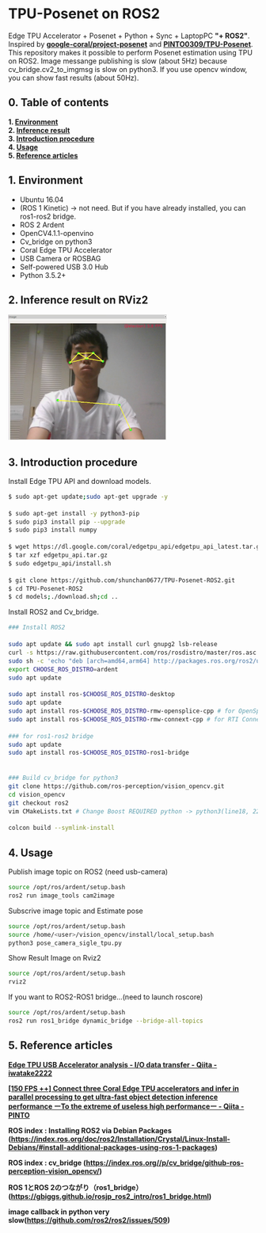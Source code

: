 # TPU-Posenet on ROS2
Edge TPU Accelerator + Posenet + Python + Sync + LaptopPC **"+ ROS2"**.  
Inspired by **[google-coral/project-posenet](https://github.com/google-coral/project-posenet)** and **[PINTO0309/TPU-Posenet](https://github.com/PINTO0309/TPU-Posenet)**.  
This repository makes it possible to perform Posenet estimation using TPU on ROS2. 
Image messange publishing is slow (about 5Hz) because cv_bridge.cv2_to_imgmsg is slow on python3. If you use opencv window, you can show fast results (about 50Hz).

## 0. Table of contents
**1. [Environment](#1-environment)**  
**2. [Inference result](#2-inference-result-on-rviz2)**  
**3. [Introduction procedure](#3-introduction-procedure)**  
**4. [Usage](#4-usage)**  
**5. [Reference articles](#5-reference-articles)**  

## 1. Environment

- Ubuntu 16.04
- (ROS 1 Kinetic) -> not need. But if you have already installed, you can ros1-ros2 bridge.
- ROS 2 Ardent
- OpenCV4.1.1-openvino
- Cv_bridge on python3
- Coral Edge TPU Accelerator
- USB Camera or ROSBAG
- Self-powered USB 3.0 Hub
- Python 3.5.2+

## 2. Inference result on RViz2
<img src="./media/result.png" width="320px">

## 3. Introduction procedure
Install Edge TPU API and download models.

```bash
$ sudo apt-get update;sudo apt-get upgrade -y

$ sudo apt-get install -y python3-pip
$ sudo pip3 install pip --upgrade
$ sudo pip3 install numpy

$ wget https://dl.google.com/coral/edgetpu_api/edgetpu_api_latest.tar.gz -O edgetpu_api.tar.gz --trust-server-names
$ tar xzf edgetpu_api.tar.gz
$ sudo edgetpu_api/install.sh

$ git clone https://github.com/shunchan0677/TPU-Posenet-ROS2.git
$ cd TPU-Posenet-ROS2
$ cd models;./download.sh;cd ..
```

Install ROS2 and Cv_bridge.
```bash
### Install ROS2

sudo apt update && sudo apt install curl gnupg2 lsb-release
curl -s https://raw.githubusercontent.com/ros/rosdistro/master/ros.asc | sudo apt-key add -
sudo sh -c 'echo "deb [arch=amd64,arm64] http://packages.ros.org/ros2/ubuntu `lsb_release -cs` main" > /etc/apt/sources.list.d/ros2-latest.list'
export CHOOSE_ROS_DISTRO=ardent
sudo apt update

sudo apt install ros-$CHOOSE_ROS_DISTRO-desktop
sudo apt update
sudo apt install ros-$CHOOSE_ROS_DISTRO-rmw-opensplice-cpp # for OpenSplice
sudo apt install ros-$CHOOSE_ROS_DISTRO-rmw-connext-cpp # for RTI Connext (requires license agreement)

### for ros1-ros2 bridge
sudo apt update
sudo apt install ros-$CHOOSE_ROS_DISTRO-ros1-bridge


### Build cv_bridge for python3
git clone https://github.com/ros-perception/vision_opencv.git
cd vision_opencv
git checkout ros2
vim CMakeLists.txt # Change Boost REQUIRED python -> python3(line18, 22)

colcon build --symlink-install

```

## 4. Usage

Publish image topic on ROS2 (need usb-camera)

```bash
source /opt/ros/ardent/setup.bash
ros2 run image_tools cam2image
```

Subscrive image topic and Estimate pose
```bash
source /opt/ros/ardent/setup.bash
source /home/<user>/vision_opencv/install/local_setup.bash
python3 pose_camera_sigle_tpu.py
```

Show Result Image on Rviz2

```bash
source /opt/ros/ardent/setup.bash
rviz2
```

If you want to ROS2-ROS1 bridge...(need to launch roscore)

```bash
source /opt/ros/ardent/setup.bash
ros2 run ros1_bridge dynamic_bridge --bridge-all-topics
```


## 5. Reference articles
**[Edge TPU USB Accelerator analysis - I/O data transfer - Qiita - iwatake2222](https://qiita.com/iwatake2222/items/922f02893355b30dab2e)**  

**[[150 FPS ++] Connect three Coral Edge TPU accelerators and infer in parallel processing to get ultra-fast object detection inference performance ーTo the extreme of useless high performanceー - Qiita - PINTO](https://qiita.com/PINTO/items/63b6f01eb22a5ab97901#%EF%BC%91introduction-1)**  

**ROS index : Installing ROS2 via Debian Packages (https://index.ros.org/doc/ros2/Installation/Crystal/Linux-Install-Debians/#install-additional-packages-using-ros-1-packages)**


**ROS index : cv_bridge (https://index.ros.org//p/cv_bridge/github-ros-perception-vision_opencv/)**

**ROS 1とROS 2のつながり（ros1_bridge）
(https://gbiggs.github.io/rosjp_ros2_intro/ros1_bridge.html)**

**image callback in python very slow(https://github.com/ros2/ros2/issues/509)**
